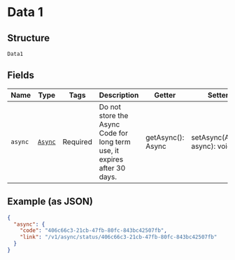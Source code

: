 
# Data 1

## Structure

`Data1`

## Fields

| Name | Type | Tags | Description | Getter | Setter |
|  --- | --- | --- | --- | --- | --- |
| `async` | [`Async`](../../doc/models/async.md) | Required | Do not store the Async Code for long term use, it expires after 30 days. | getAsync(): Async | setAsync(Async async): void |

## Example (as JSON)

```json
{
  "async": {
    "code": "406c66c3-21cb-47fb-80fc-843bc42507fb",
    "link": "/v1/async/status/406c66c3-21cb-47fb-80fc-843bc42507fb"
  }
}
```

